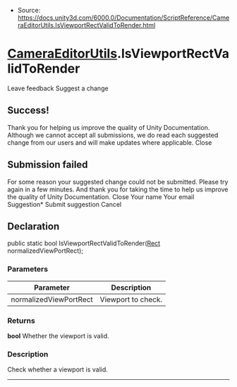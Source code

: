 * Source: https://docs.unity3d.com/6000.0/Documentation/ScriptReference/CameraEditorUtils.IsViewportRectValidToRender.html

#  [CameraEditorUtils](https://docs.unity3d.com/6000.0/Documentation/ScriptReference/CameraEditorUtils.html).IsViewportRectValidToRender
Leave feedback
Suggest a change
## Success!
Thank you for helping us improve the quality of Unity Documentation. Although we cannot accept all submissions, we do read each suggested change from our users and will make updates where applicable.
Close
## Submission failed
For some reason your suggested change could not be submitted. Please <a>try again</a> in a few minutes. And thank you for taking the time to help us improve the quality of Unity Documentation.
Close
Your name Your email Suggestion* Submit suggestion
Cancel
## Declaration
public static bool IsViewportRectValidToRender([Rect](https://docs.unity3d.com/6000.0/Documentation/ScriptReference/Rect.html) normalizedViewPortRect); 
### Parameters
Parameter | Description  
---|---  
normalizedViewPortRect | Viewport to check.  
### Returns
**bool** Whether the viewport is valid. 
### Description
Check whether a viewport is valid.
* * *
